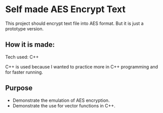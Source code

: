# Self made AES Encrypt Text

This project should encrypt text file into AES format. But it is just a prototype version. 

## How it is made:

Tech used: C++

C++ is used because I wanted to practice more in C++ programming and for faster running.

## Purpose
- Demonstrate the emulation of AES encryption.
- Demonstrate the use for vector functions in C++.

